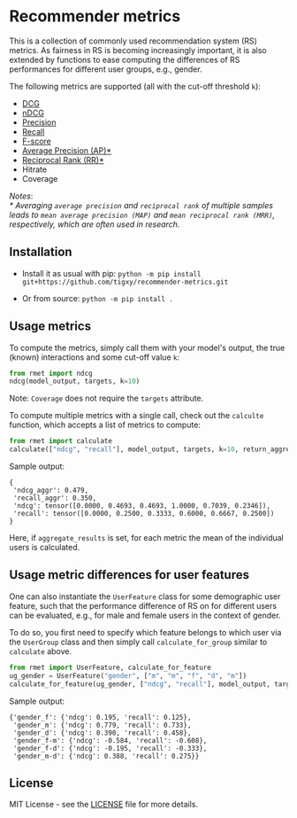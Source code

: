 # Recommender metrics

This is a collection of commonly used recommendation system (RS) metrics. 
As fairness in RS is becoming increasingly important, it is also extended by 
functions to ease computing the differences of RS performances for different 
user groups, e.g., gender.

The following metrics are supported (all with the cut-off threshold `k`):
- [DCG](https://en.wikipedia.org/wiki/Discounted_cumulative_gain#Discounted_Cumulative_Gain)
- [nDCG](https://en.wikipedia.org/wiki/Discounted_cumulative_gain#Normalized_DCG)
- [Precision](https://en.wikipedia.org/wiki/Precision_and_recall#Precision)
- [Recall](https://en.wikipedia.org/wiki/Precision_and_recall#Recall)
- [F-score](https://en.wikipedia.org/wiki/F-score#Definition)
- [Average Precision (AP)*](https://en.wikipedia.org/wiki/Evaluation_measures_(information_retrieval)#Average_precision)
- [Reciprocal Rank (RR)*](https://en.wikipedia.org/wiki/Mean_reciprocal_rank)
- Hitrate
- Coverage

_Notes_:  
*\* Averaging `average precision` and `reciprocal rank` of multiple samples 
leads to `mean average precision (MAP)` and `mean reciprocal rank (MRR)`, respectively, 
which are often used in research.*

## Installation
- Install it as usual with pip:
```python -m pip install git+https://github.com/tigxy/recommender-metrics.git```

- Or from source:
```python -m pip install .```

## Usage metrics

To compute the metrics, simply call them with your model's output, the
true (known) interactions and some cut-off value `k`:
```py
from rmet import ndcg
ndcg(model_output, targets, k=10)
```
Note: `Coverage` does not require the `targets` attribute.

To compute multiple metrics with a single call, check out the `calculte` function,
which accepts a list of metrics to compute:
```py
from rmet import calculate
calculate(["ndcg", "recall"], model_output, targets, k=10, return_aggregated=False)
```

Sample output:
```
{
 'ndcg_aggr': 0.479,
 'recall_aggr': 0.350,
 'ndcg': tensor([0.0000, 0.4693, 0.4693, 1.0000, 0.7039, 0.2346]),
 'recall': tensor([0.0000, 0.2500, 0.3333, 0.6000, 0.6667, 0.2500])
}
```

Here, if `aggregate_results` is set, for each metric the mean of the 
individual users is calculated.

## Usage metric differences for user features

One can also instantiate the `UserFeature` class for some demographic user feature,
such that the performance difference of RS on for different users can be 
evaluated, e.g., for male and female users in the context of gender.

To do so, you first need to specify which feature belongs to which user via the 
`UserGroup` class and then simply call `calculate_for_group` similar to `calculate` above.

```py
from rmet import UserFeature, calculate_for_feature
ug_gender = UserFeature("gender", ["m", "m", "f", "d", "m"])
calculate_for_feature(ug_gender, ["ndcg", "recall"], model_output, targets, k=10)
```

Sample output:

```
{'gender_f': {'ndcg': 0.195, 'recall': 0.125},
 'gender_m': {'ndcg': 0.779, 'recall': 0.733},
 'gender_d': {'ndcg': 0.390, 'recall': 0.458},
 'gender_f-m': {'ndcg': -0.584, 'recall': -0.608},
 'gender_f-d': {'ndcg': -0.195, 'recall': -0.333},
 'gender_m-d': {'ndcg': 0.388, 'recall': 0.275}}
```

## License
MIT License - see the [LICENSE](/LICENSE) file for more details.